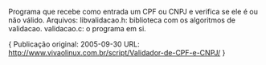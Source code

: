 Programa que recebe como entrada um CPF ou CNPJ e verifica se ele é ou não válido.  Arquivos:
libvalidacao.h: biblioteca com os algoritmos de validacao.
validacao.c: o programa em si.


{
Publicação original: 2005-09-30
URL: http://www.vivaolinux.com.br/script/Validador-de-CPF-e-CNPJ/
}

